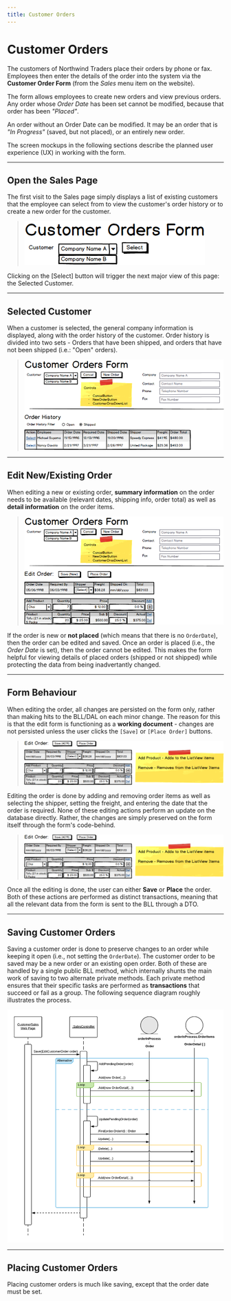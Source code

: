 ```yaml
---
title: Customer Orders
---
```

# Customer Orders

The customers of Northwind Traders place their orders by phone or fax. Employees then enter the details of the order into the system via the **Customer Order Form** (from the *Sales* menu item on the website).

The form allows employees to create new orders and view previous orders. Any order whose *Order Date* has been set cannot be modified, because that order has been *"Placed"*.

An order without an Order Date can be modified. It may be an order that is *"In Progress"* (saved, but not placed), or an entirely new order.

The screen mockups in the following sections describe the planned user experience (UX) in working with the form.

----

## Open the Sales Page

The first visit to the Sales page simply displays a list of existing customers that the employee can select from to view the customer's order history or to create a new order for the customer.

> ![Sales Page - First Visit](./images/First-Visit.png)

<!--
For the drop-down, only the Company Name and Customer Id are required on the form, so a simple POCO class geared to the needs of a drop-down is needed.

> ![Sales Page - Data Query for First Visit](./images/Query-First-Visit.png)

```csharp
public class KeyValueOption
{
    public string Key { get; set; }
    public string Text { get; set; }
}
```
-->

Clicking on the [Select] button will trigger the next major view of this page: the Selected Customer.

----

## Selected Customer

When a customer is selected, the general company information is displayed, along with the order history of the customer. Order history is divided into two sets - Orders that have been shipped, and orders that have not been shipped (i.e.: "Open" orders).

> ![Customer Order History](./images/Selected-Company.png)

<!--
When querying the database for this information, it quickly becomes clear that POCOs/DTOs are the most appropriate way to send information to the form.

> ![Customer Order History - Data Query](./images/Query-Selected-Company.png)

General customer information can be represented by a simple POCO, and the data is retrieved via code-behind. Part of the reason for this is that the data must be un-packed manually in the code-behind, since it is a *single* customer whose information is retrieved.

```csharp
public class CustomerSummary
{
    public string CompanyName { get; set; }
    public string ContactName { get; set; }
    public string Phone { get; set; }
    public string Fax { get; set; }
}
```

Likewise, each line of the order history details can also be represented by a simple POCO. In this case, however, the data can be retrieved either manually in code-behind or through an `<asp:ObjectDataSource>` control.

```csharp
public class CustomerOrder
{
    public int OrderId { get; set; }
    public string Employee { get; set; }
    public DateTime? OrderDate { get; set; }
    public DateTime? RequiredDate { get; set; }
    public DateTime? ShippedDate { get; set; }
    public string Shipper { get; set; }
    public decimal? Freight { get; set; }
    public decimal OrderTotal { get; set; }
}
```
-->

----

## Edit New/Existing Order

When editing a new or existing order, **summary information** on the order needs to be available (relevant dates, shipping info, order total) as well as **detail information** on the order items.

> ![Edit Order View](./images/Edit-Order.png)

If the order is new or **not placed** (which means that there is no `OrderDate`), then the order can be edited and saved. Once an order is placed (i.e., the *Order Date* is set), then the order cannot be edited. This makes the form helpful for viewing details of placed orders (shipped or not shipped) while protecting the data from being inadvertantly changed.

----

<!--

## Query Responsibility

Loading the form with an order populates the summary and detail information. This information is obtained from a single call to the BLL, which retrieves a DTO constructed from parts of the entities. Drop-downs use the same general-purpose POCO as was used earlier when displaying customers.

> ![Query Open Order](./images/Query-Open-Order.png "Query Open Order")

The DTO/POCO used for populating the order summary/details uses the following classes.

```csharp
public class CustomerOrderWithDetails : CustomerOrder
{
    public IEnumerable<CustomerOrderItem> Details { get; set; }
        = new List<CustomerOrderItem>();
}
```

```csharp
public class CustomerOrderItem : ProductItem
{
    public int OrderId { get; set; }
    public short Quantity { get; set; }
    public float DiscountPercent { get; set; }
}
```

```csharp
public class ProductItem
{
    public int ProductId { get; set; }
    public string ProductName { get; set; }
    public string QuantityPerUnit { get; set; }
    public decimal UnitPrice { get; set; }
    public short? InStockQuantity { get; set; }
}
```

You may notice that the `ProductItem` is the base class for the `CustomerOrderItem`. This class inheritance was introduced because the `ProductItem` information is needed in another code-behind query - the one used to add items to the order.

----
-->

## Form Behaviour

When editing the order, all changes are persisted on the form only, rather than making hits to the BLL/DAL on each minor change. The reason for this is that the edit form is functioning as a **working document** - changes are not persisted unless the user clicks the `[Save]` or `[Place Order]` buttons.

> ![Add/Remove Items](./images/Form-State-Edit-Order.png)

<!--
As such, this requires a good deal of code-behind processing on the form. For example, when the user selects a product to add to the order, the pricing information is queried from the database to fill in the suggested order price. But when the user clicks the [Add] button, all of this information is manually placed into the list view's data.

Processes like this can make use of additional queries to the database (as in the query for `ProductItem` details), but no commands are issued to the BLL.

```csharp
public class ProductItem
{
    public int ProductId { get; set; }
    public string ProductName { get; set; }
    public string QuantityPerUnit { get; set; }
    public decimal UnitPrice { get; set; }
    public short? InStockQuantity { get; set; }
}
```
----

## Command Responsibility
-->

Editing the order is done by adding and removing order items as well as selecting the shipper, setting the freight, and entering the date that the order is required. None of these editing actions perform an update on the database directly. Rather, the changes are simply preserved on the form itself through the form's code-behind.

> ![Form State](./images/Form-State-Edit-Order.png)

Once all the editing is done, the user can either **Save** or **Place** the order. Both of these actions are performed as distinct transactions, meaning that all the relevant data from the form is sent to the BLL through a DTO.

<!--
> ![Save Order](./images/Command-Save-Order.png)

```csharp
public class EditOrderItem
{
    public int ProductId { get; set; }
    public decimal UnitPrice { get; set; }
    public short OrderQuantity { get; set; }
    public float DiscountPercent { get; set; }
}
```

```csharp
public class EditCustomerOrder
{
    public int OrderId { get; set; }
    public string CustomerId { get; set; }
    public int EmployeeId { get; set; }
    public DateTime? OrderDate { get; set; }
    public DateTime? RequiredDate { get; set; }
    public int? ShipperId { get; set; }
    public decimal? FreightCharge { get; set; }
    public IEnumerable<EditOrderItem> OrderItems { get; set; }
}
```
-->

----

## Saving Customer Orders

Saving a customer order is done to preserve changes to an order while keeping it open (i.e., not setting the `OrderDate`). The customer order to be saved may be a new order or an existing open order. Both of these are handled by a single public BLL method, which internally shunts the main work of saving to two alternate private methods. Each private method ensures that their specific tasks are performed as **transactions** that succeed or fail as a group. The following sequence diagram roughly illustrates the process.

![Save Customer Order - Sequence Diagram](./images/Northwind-CustomerSales-Save.png)

<!--
```csharp
public void Save(EditCustomerOrder order)
{
    // Always ensure you have been given data to work with
    if (order == null)
        throw new ArgumentNullException("order", "Cannot save order; order information was not supplied.");

    // Business validation rules
    if (order.OrderDate.HasValue)
        throw new Exception($"An order date of {order.OrderDate.Value.ToLongDateString()} has been supplied. The order date should only be supplied when placing orders, not saving them.");

    // Decide whether to add new or update
    //  NOTE: Notice that no db activity is occuring yet.
    if (order.OrderId == 0)
        AddPendingOrder(order);
    else
        UpdatePendingOrder(order);
}
```

The `Save()` method performs initial validation, ensuring that the order exists and that the order date is not set. In either case, the order is open (or "pending"), and the work of saving changes ir routed to two separate methods, each of which ensure that the order is **processed as a *single* transaction**.

```csharp
private void AddPendingOrder(EditCustomerOrder order)
{
    using (var context = new NorthwindContext())
    {
        var orderInProcess = context.Orders.Add(new Order());
        // Make the orderInProcess match the customer order as given...
        // A) The general order information
        orderInProcess.CustomerID = order.CustomerId;
        orderInProcess.EmployeeID = order.EmployeeId;
        orderInProcess.OrderDate = order.OrderDate;
        orderInProcess.ShipVia = order.ShipperId;
        orderInProcess.Freight = order.FreightCharge;
        // B) Add order details
        foreach (var item in order.OrderItems)
        {
            // Add as a new item
            var newItem = new OrderDetail
            {
                ProductID = item.ProductId,
                Quantity = item.OrderQuantity,
                UnitPrice = item.UnitPrice,
                Discount = item.DiscountPercent
            };
            orderInProcess.OrderDetails.Add(newItem);
        }

        // C) Save the changes (one save, one transaction)
        context.SaveChanges();
    }
}
```

```csharp
private void UpdatePendingOrder(EditCustomerOrder order)
{
    using (var context = new NorthwindContext())
    {
        var orderInProcess = context.Orders.Find(order.OrderId);
        // Make the orderInProcess match the customer order as given...
        // A) The general order information
        orderInProcess.CustomerID = order.CustomerId;
        orderInProcess.EmployeeID = order.EmployeeId;
        orderInProcess.OrderDate = order.OrderDate;
        orderInProcess.ShipVia = order.ShipperId;
        orderInProcess.Freight = order.FreightCharge;

        // B) Add/Update/Delete order details
        //    Loop through the items as known in the database (to update/remove)
        foreach (var detail in orderInProcess.OrderDetails)
        {
            var changes = order.OrderItems.SingleOrDefault(x => x.ProductId == detail.ProductID);
            if (changes == null)
                context.Entry(detail).State = EntityState.Deleted; // flag for deletion
            else
            {
                detail.Discount = changes.DiscountPercent;
                detail.Quantity = changes.OrderQuantity;
                detail.UnitPrice = changes.UnitPrice;
                context.Entry(detail).State = EntityState.Modified;
            }
        }
        //    Loop through the new items to add to the database
        foreach (var item in order.OrderItems)
        {
            bool notPresent = !orderInProcess.Order_Details.Any(x => x.ProductID == item.ProductId);
            if (notPresent)
            {
                // Add as a new item
                var newItem = new Order_Detail
                {
                    ProductID = item.ProductId,
                    Quantity = item.OrderQuantity,
                    UnitPrice = item.UnitPrice,
                    Discount = item.DiscountPercent
                };
                orderInProcess.Order_Details.Add(newItem);
            }
        }

        // C) Save the changes (one save, one transaction)
        context.Entry(orderInProcess).State = EntityState.Modified;
        context.SaveChanges();
    }
}
```
-->

----

## Placing Customer Orders

Placing customer orders is much like saving, except that the order date must be set.

<!--
```csharp
public void PlaceOrder(EditCustomerOrder order)
{
    // Always ensure you have been given data to work with
    if (order == null)
        throw new ArgumentNullException("order", "Cannot place order; order information was not supplied.");

    // Business validation rules
    if (!order.RequiredDate.HasValue)
        throw new Exception($"A  required date for the order is required when placing orders.");
    if (!order.OrderDate.HasValue)
        throw new Exception($"An order date is required when placing orders.");
    if (!order.ShipperId.HasValue)
        throw new Exception("A shipper must be identified before placing an order.");
    if (order.OrderItems.Count() == 0)
        throw new Exception("An order must have at least one item before it can be placed.");

    // Begin processing the order
    using (var context = new NorthwindContext())
    {
        // Prep for processing...
        var customer = context.Customers.Find(order.CustomerId);
        if (customer == null)
            throw new Exception("Customer does not exist");
        var orderInProcess = context.Orders.Find(order.OrderId);
        if (orderInProcess == null)
            orderInProcess = context.Orders.Add(new Order());
        else
            context.Entry(orderInProcess).State = EntityState.Modified;
        // Make the orderInProcess match the customer order as given...
        // A) The general order information
        orderInProcess.CustomerID = order.CustomerId;
        orderInProcess.EmployeeID = order.EmployeeId;
        orderInProcess.OrderDate = order.OrderDate;
        orderInProcess.RequiredDate = order.RequiredDate;
        orderInProcess.ShipVia = order.ShipperId;
        orderInProcess.Freight = order.FreightCharge;
        // B) Default the ship-to info to the customer's info
        orderInProcess.ShipName = customer.CompanyName;
        orderInProcess.ShipAddress = customer.Address;
        orderInProcess.ShipCity = customer.City;
        orderInProcess.ShipRegion = customer.Region;
        orderInProcess.ShipPostalCode = customer.PostalCode;

        // C) Add/Remove/Update order details
        //var toRemove = new List<OrderDetail>();
        foreach (var detail in orderInProcess.OrderDetails)
        {
            var changes = order.OrderItems.SingleOrDefault(x => x.ProductId == detail.ProductID);
            if (changes == null)
                //toRemove.Add(detail);
                context.Entry(detail).State = EntityState.Deleted; // flag for deletion
            else
            {
                detail.Discount = changes.DiscountPercent;
                detail.Quantity = changes.OrderQuantity;
                detail.UnitPrice = changes.UnitPrice;
                context.Entry(detail).State = EntityState.Modified;
            }
        }
        foreach (var item in order.OrderItems)
        {
            if (!orderInProcess.OrderDetails.Any(x => x.ProductID == item.ProductId))
            {
                // Add as a new item
                var newItem = new OrderDetail
                {
                    ProductID = item.ProductId,
                    Quantity = item.OrderQuantity,
                    UnitPrice = item.UnitPrice,
                    Discount = item.DiscountPercent
                };
                orderInProcess.OrderDetails.Add(newItem);
            }
        }

        // D) Save the changes (one save, one transaction)
        context.SaveChanges();
    }
}
```
-->